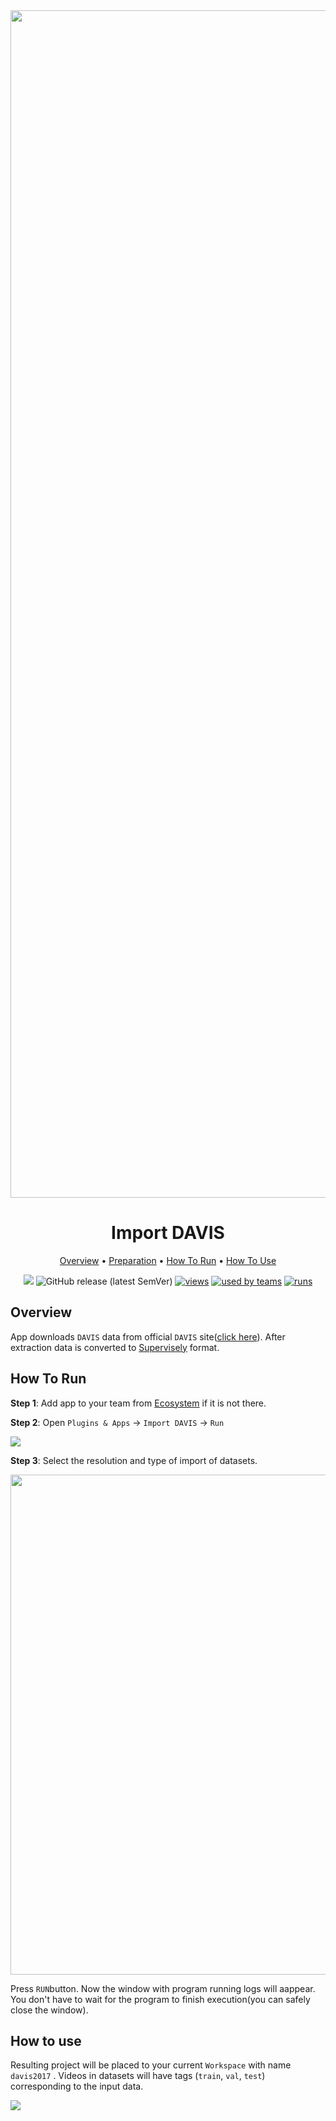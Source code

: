 <div align="center" markdown>
<img src="https://i.imgur.com/WJcTcJc.png" width="1900px"/>



# Import DAVIS

<p align="center">
  <a href="#Overview">Overview</a> •
  <a href="#Preparation">Preparation</a> •
  <a href="#How-To-Run">How To Run</a> •
  <a href="#How-To-Use">How To Use</a>
</p>


[![](https://img.shields.io/badge/slack-chat-green.svg?logo=slack)](https://supervise.ly/slack)
![GitHub release (latest SemVer)](https://img.shields.io/github/v/release/supervisely-ecosystem/import-davis-format)
[![views](https://app.supervise.ly/public/api/v3/ecosystem.counters?repo=supervisely-ecosystem/import-davis-format&counter=views&label=views)](https://supervise.ly)
[![used by teams](https://app.supervise.ly/public/api/v3/ecosystem.counters?repo=supervisely-ecosystem/import-davis-format&counter=downloads&label=used%20by%20teams)](https://supervise.ly)
[![runs](https://app.supervise.ly/public/api/v3/ecosystem.counters?repo=supervisely-ecosystem/import-davis-format&counter=runs&label=runs&123)](https://supervise.ly)

</div>

## Overview

App downloads `DAVIS` data from official `DAVIS` site([click here](https://davischallenge.org/davis2017/code.html#unsupervised)). After extraction data is converted to [Supervisely](https://app.supervise.ly) format. 

## How To Run 

**Step 1**: Add app to your team from [Ecosystem](https://ecosystem.supervise.ly/apps/import-cityscapes) if it is not there.

**Step 2**:  Open `Plugins & Apps` -> `Import DAVIS` -> `Run` 

<img src="https://i.imgur.com/pxFNPPh.png"/>

**Step 3**: Select the resolution and type of import of datasets.

<img src="https://i.imgur.com/vBW90az.png" width="800px"/>

Press `RUN`button. Now the window with program running logs will aappear. You don't have to wait for the program to finish execution(you can safely close the window).



## How to use

Resulting project will be placed to your current `Workspace` with name `davis2017` . Videos in datasets will have tags (`train`, `val`, `test`) corresponding to the input data.

<img src="https://i.imgur.com/mMj35R2.png"/>